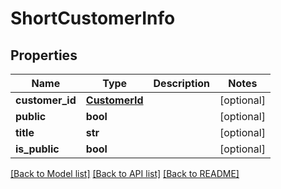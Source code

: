 # ShortCustomerInfo

## Properties
Name | Type | Description | Notes
------------ | ------------- | ------------- | -------------
**customer_id** | [**CustomerId**](CustomerId.md) |  | [optional] 
**public** | **bool** |  | [optional] 
**title** | **str** |  | [optional] 
**is_public** | **bool** |  | [optional] 

[[Back to Model list]](../README.md#documentation-for-models) [[Back to API list]](../README.md#documentation-for-api-endpoints) [[Back to README]](../README.md)


